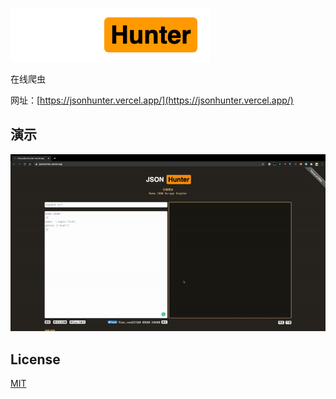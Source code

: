![JSONHunter](public/assets/logo.png)

在线爬虫

网址：[https://jsonhunter.vercel.app/](https://jsonhunter.vercel.app/)

## 演示

![演示](public/assets/demo.gif)

## License

[MIT](/LICENSE)
